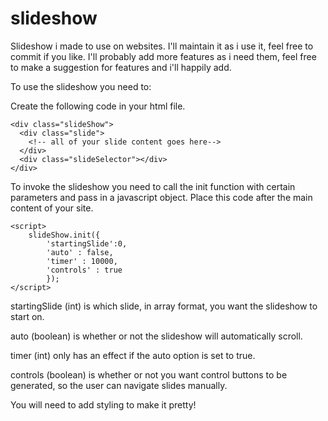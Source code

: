 # slideshow
Slideshow i made to use on websites. I'll maintain it as i use it, feel free to commit if you like. I'll probably add more features as i need them, feel free to make a suggestion for features and i'll happily add.

To use the slideshow you need to:

Create the following code in your html file.
```
<div class="slideShow">
  <div class="slide">
    <!-- all of your slide content goes here-->
  </div>
  <div class="slideSelector"></div>
</div>
```
To invoke the slideshow you need to call the init function with certain parameters and pass in a javascript object. Place this code after the main content of your site.
```
<script>
	slideShow.init({
		'startingSlide':0,
		'auto' : false,
		'timer' : 10000,
		'controls' : true
		});
</script>
  ```
startingSlide (int) is which slide, in array format, you want the slideshow to start on.

auto (boolean) is whether or not the slideshow will automatically scroll.

timer (int) only has an effect if the auto option is set to true.

controls (boolean) is whether or not you want control buttons to be generated, so the user can navigate slides manually.

You will need to add styling to make it pretty!
